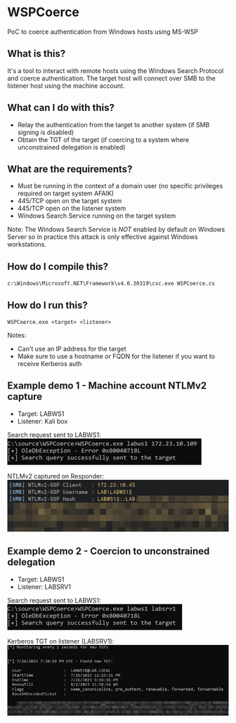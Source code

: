 # WSPCoerce

PoC to coerce authentication from Windows hosts using MS-WSP

## What is this?

It's a tool to interact with remote hosts using the Windows Search Protocol and coerce authentication. The target host will connect over SMB to the listener host using the machine account.

## What can I do with this?

- Relay the authentication from the target to another system (if SMB signing is disabled)
- Obtain the TGT of the target (if coercing to a system where unconstrained delegation is enabled)

## What are the requirements?

- Must be running in the context of a domain user (no specific privileges required on target system AFAIK)
- 445/TCP open on the target system
- 445/TCP open on the listener system
- Windows Search Service running on the target system

Note: The Windows Search Service is *NOT* enabled by default on Windows Server so in practice this attack is only effective against Windows workstations.

## How do I compile this?

```
c:\Windows\Microsoft.NET\Framework\v4.0.30319\csc.exe WSPCoerce.cs
```

## How do I run this?

```
WSPCoerce.exe <target> <listener>
```

Notes:
- Can't use an IP address for the target
- Make sure to use a hostname or FQDN for the listener if you want to receive Kerberos auth

## Example demo 1 - Machine account NTLMv2 capture

- Target: LABWS1
- Listener: Kali box

Search request sent to LABWS1:
![](demo/wsp_2.PNG)

NTLMv2 captured on Responder:
![](demo/wsp_labws1_ntlmv2.png)

## Example demo 2 - Coercion to unconstrained delegation

- Target: LABWS1
- Listener: LABSRV1

Search request sent to LABWS1:
![](demo/wsp_1.PNG)

Kerberos TGT on listener (LABSRV1):
![](demo/wsp_tgt_1.png)

